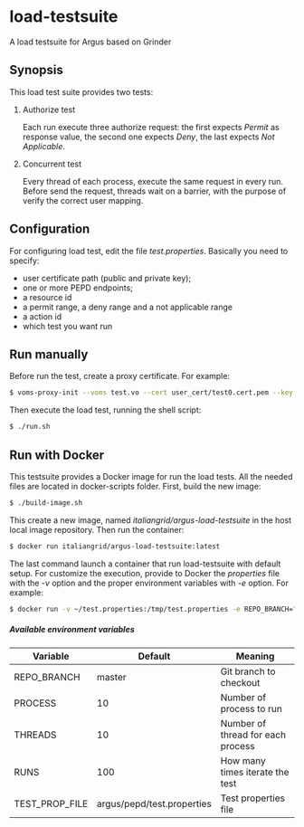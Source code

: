 # load-testsuite
A load testsuite for Argus based on Grinder

## Synopsis
This load test suite provides two tests:

1. Authorize test

   Each run execute three authorize request: the first expects _Permit_ as response value, the second one expects _Deny_, the last expects _Not Applicable_.
2. Concurrent test

   Every thread of each process, execute the same request in every run. Before send the request, threads wait on a barrier, with the purpose of verify the correct user mapping.

## Configuration
For configuring load test, edit the file _test.properties_. Basically you need to specify:
 
 * user certificate path (public and private key);
 * one or more PEPD endpoints;
 * a resource id
 * a permit range, a deny range and a not applicable range
 * a action id
 * which test you want run 
 

## Run manually
Before run the test, create a proxy certificate. For example:
```bash
$ voms-proxy-init --voms test.vo --cert user_cert/test0.cert.pem --key user_cert/test0.key.pem
```
Then execute the load test, running the shell script:
```bash
$ ./run.sh
```

## Run with Docker
This testsuite provides a Docker image for run the load tests. All the needed files are located in docker-scripts folder.
First, build the new image:
```bash
$ ./build-image.sh
```
This create a new image, named _italiangrid/argus-load-testsuite_ in the host local image repository.
Then run the container:
```bash
$ docker run italiangrid/argus-load-testsuite:latest
```
The last command launch a container that run load-testsuite with default setup. For customize the execution, provide to Docker the _properties_ file with the _-v_ option and the proper environment variables with _-e_ option.
For example:
```bash
$ docker run -v ~/test.properties:/tmp/test.properties -e REPO_BRANCH="feature/ISSUE-1" -e PROCESS=1 -e THREADS=1 -e RUNS=1 -e TEST_PROP_FILE=/tmp/test.properties italiangrid/argus-load-testsuite:latest
```
##### Available environment variables
 
| Variable    | Default | Meaning |
| ----------- | ------- | ------- |
| REPO_BRANCH | master  | Git branch to checkout |
| PROCESS     | 10      | Number of process to run |
| THREADS     | 10      | Number of thread for each process |
| RUNS        | 100     | How many times iterate the test |
| TEST\_PROP\_FILE | argus/pepd/test.properties | Test properties file |
 
 
